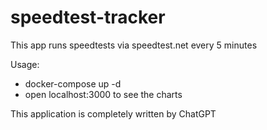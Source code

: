 # speedtest-tracker

This app runs speedtests via speedtest.net every 5 minutes

Usage:
- docker-compose up -d
- open localhost:3000 to see the charts

This application is completely written by ChatGPT
